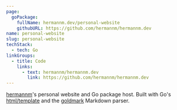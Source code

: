 ```yaml
---
page:
  goPackage:
    fullName: hermannm.dev/personal-website
    githubURL: https://github.com/hermannm/hermannm.dev
name: personal-website
slug: personal-website
techStack:
  - tech: Go
linkGroups:
  - title: Code
    links:
      - text: hermannm/hermannm.dev
        link: https://github.com/hermannm/hermannm.dev
---
```


[hermannm](https://github.com/hermannm)'s personal website and Go package host. Built with Go's
[html/template](https://pkg.go.dev/html/template) and the
[goldmark](https://github.com/yuin/goldmark) Markdown parser.
